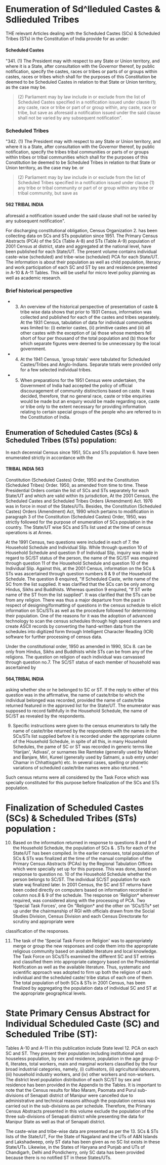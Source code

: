 # Enumeration of Sd^lleduled Castes & Sdlieduled Tribes

THE relevant Articles dealing with the Scheduled Castes (SCs) & Scheduled Tribes (STs) in the Constitution of India provide for as under:

#### Scheduled Castes

"341. (1) The President may with respect to any State or Union territory, and where it is a State, after consultation with the Governor thereof, by public notification, specify the castes, races or tribes or parts of or groups within castes, races or tribes which shall for the purposes of this Constitution be deemed to be Scheduled Castes in relation to that State or Union territory, as the case may be.

> (2) Parliament may by law include in or exclude from the list of Scheduled Castes specified in a notification issued under clause (1) any caste, race or tribe or part of or group within, any caste, race or tribe, but save as aforesaid a notification issued under the said clause shall not be varied by any subsequent notification".

### Scheduled Tribes

"342. (1) The President may with respect to any State or Union territory, and where it is a State, after consultation with the Governor thereof, by public notification, specify the tribes tribal communities or parts of or groups within tribes or tribal communities which shall for the purposes of this Constitution be deemed to be Scheduled Tribes in relation to that State or Union territory, as the case may be. or

> (2) Parliament may by law include in or exclude from the list of Scheduled Tribes specified in a notification issued under clause (1) any tribe or tribal community or part of or group within any tribe or tribal community, but save as

#### 562 TRIBAL INDIA

aforesaid a notification issued under the said clause shall not be varied by any subsequent notification".

For discharging constitutional obligation, Census Organization 2. has been collecting data on SCs and STs population since 1951. The Primary Census Abstracts (PCA) of the SCs (Table A-8) and STs (Table A-9) population of 2001 Census at district, state and aggregated at the national level, have been published for each State/UT. The present volume contains individual caste-wise (scheduled) and tribe-wise (scheduled) PCA for each State/UT. The information is about their population as well as child population, literacy and work participation of each SC and ST by sex and residence presented in A-10 & A-11 Tables. This will be useful for micro level policy planning as well as academic research.

### Brief historical perspective

- 3. An overview of the historical perspective of presentation of caste & tribe wise data shows that prior to 1931 Census, information was collected and published for each of the castes and tribes separately. At the 1931 Census, tabulation of data for individual communities was limited to: (i) exterior castes, (ii) primitive castes and (iii) all other castes with the exception of (a) those whose members fell short of four per thousand of the total population and (b) those for which separate figures were deemed to be unnecessary by the local government.
- 4. At the 1941 Census, 'group totals' were tabulated for Scheduled Castes/Tribes and Anglo-Indians. Separate totals were provided only for a few selected individual tribes.
- 5. When preparations for the 1951 Census were undertaken, the Government of India had accepted the policy of official discouragement of community distinctions based on caste. It was decided, therefore, that no general race, caste or tribe enquiries would be made but an enquiry would be made regarding race, caste or tribe only to the extent necessary for providing information relating to certain special groups of the people who are referred to in the Constitution of India.

## Enumeration of Scheduled Castes (SCs) & Scheduled Tribes (STs) population:

In each decennial Census since 1951, SCs and STs population 6. have been enumerated strictly in accordance with the

#### TRIBAL INDIA 563

Constitution (Scheduled Castes) Order, 1950 and the Constitution (Scheduled Tribes) Order. 1950, as amended from time to time. These Presidential Orders contain the list of SCs and STs separately for each State/UT and which are valid within its jurisdiction, At the 2001 Census, the Scheduled Castes and Scheduled Tribes Orders (Amendment) Act. 1976 was in force in most of the States/UTs. Besides, the Constitution (Scheduled Castes) Orders (Amendment) Act, 1990 which pertains to modification in paragraph 3 of the Constitution (Scheduled Castes) Order, 1950, was strictly followed for the purpose of enumeration of SCs population in the country. The State/UT wise SCs and STs list used at the time of census operations is at Annex.

At the 1991 Census, two questions were included in each of 7. the Household Schedule and Individual Slip. While through question 10 of Household Schedule and question 9 of Individual Slip, inquiry was made in regard to SC/ST status of the person, the name of the SC/ST was enquired through question 11 of the Household Schedule and question 10 of the Individual Slip. Against this, at the 2001 Census, information on the SCs & STs was ascertained through question numbers 8 & 9 of the Household Schedule. The question 8 enquired, "If Scheduled Caste, write name of the SC from the list supplied. It was clarified that the SCs can be only among Hindus, Sikhs and Buddhists. Whereas question 9 enquired, "If ST write name of the ST from the list supplied". It was clarified that the STs can be from any religion. There was thus a major departure from the past in respect of designing/formatting of questions in the census schedule to elicit information on SCs/STs as well as the procedure followed for determining their population. One of the reasons for it was the adoption of advanced technology to scan the census schedules through high speed scanners and create ASCII records by converting the hand-written data from the schedules into digitized form through Intelligent Character Reading (ICR) software for further processing of census data.

Under the constitutional order, 1950 as amended in 1990, SCs 8. can be only from Hindus, Sikhs and Buddhists while STs can be from any of the religions. The question on religion of each individual was canvassed through question no.7. The SC/ST status of each member of household was ascertained by

#### 564,TRIBAL INDIA

asking whether she or he belonged to SC or ST. If the reply to either of this question was in the affirmative, the name of caste/tribe to which the individual belonged was recorded, provided the name of caste/tribe returned featured in the approved list for the State/UT. The enumerator was supposed to record faithfully in the Household Schedule, the name of SC/ST as revealed by the respondents.

9. Specific instructions were given to the census enumerators to tally the name of caste/tribe returned by the respondents with the names in the SCs/STs list supplied before it is recorded under the appropriate column of the Household Schedule, in spite of all this, in many Household Schedules, the pame of SC or ST was recorded in generic terms like 'Harijan', 'Adivasi', or surnames like Ramteke (generally used by Mahar) and Banjare, Miri, Kureel (generally used by Satnami, a sub entry under Chamar in Chhattisgarh) etc. In several cases, spelling or phonetic variations of scheduled caste/tribe names were also returned. ^

Such census returns were all considered by the Task Force which was specially constituted for this purpose before finalization of the SCs and STs population.

# Finalization of Scheduled Castes (SCs) & Scheduled Tribes (STs) population :

10. Based on the information returned in response to questions 8 and 9 of the Household Schedule, the population of SCs & . STs for each of the State/UT has been compiled. In the earlier censuses, total population of SCs & STs was finalized at the time of the manual compilation of the Primary Census Abstracts (PCAs) by the Regional Tabulation Offices which were specially set up for this purpose. This was done, based on response to question no. 10 of the Household Schedule whether the person belongs to SC/ST. The individual SC/ST population for each state waj finalized later. In 2001 Census, the SC and ST returns have been coded directly on computers based on information recorded in column nos.8 & 9 of the schedule. The response on 'Religion\* wherever required, was considered along with the processing of PCA. Two 'Special Task Forces', one On "Religion\* and the other on 'SCs/STs\* set up under the chairmanship of RGI with officials drawn from the Social Studies Division, Census Division and each Census Directorate for scrutiny and appropriate were

classification of the responses.

11. The task of the 'Special Task Force on Religion' was to appropriately merge or group the new responses and code them into the appropriate religious community based on available literature and local knowledge. The Task Force on SCs/STs examined the different SC and ST entries and classified them into appropriate category based on the Presidential Notification as well as the available literature. Thus, systematic and scientific approach was adopted to firm up both the religion of each individual and the scheduled caste/ tribe status of each one of them. The total population of both SCs & STs in 2001 Census, has been finalized by aggregating the population data of individual SC and ST at the appropriate geographical levels.

# State Primary Census Abstract for Individual Scheduled Caste (SC) and Scheduled Tribe (ST):

Tables A-10 and A-11 in this publication include State level 12. PCA on each SC and ST. They present their population including institutional and houseless population, by sex and residence, population in the age group 0-6, literates, total workers, main and marginal workers classified by the four broad industrial categories, namely, (i) cultivators, (ii) agricultural labourers, (iii) household industry workers, and (iv) other workers and non-workers. The district level population distribution of each SC/ST by sex and residence has been provided in the Appendix to the Tables. It is important to note that the Census results for Mao Maram, Paomata and Purul sub-divisions of Senapati district of Manipur were cancelled due to administrative and technical reasons although the population census was carried out in the sub-divisions as per schedule. Therefore, the Primary Census Abstracts presented in this volume exclude the population of the three sub-divisions of Senapati district while presenting the data for Manipur State as well as that of Senapati district.

The caste-wise and tribe-wise data are presented as per the 13. SCs & STs lists of the State/UT, For the State of Nagaland and the UTs of A&N Islands and Lakshadweep, only ST data has been given as no SC list exists in these State/UTs. Likewise, in the States of Haryana and Punjab and UTs of Chandigarh, Delhi and Pondicherry, only SC data has been provided because there is no notified ST in these States/UTs.